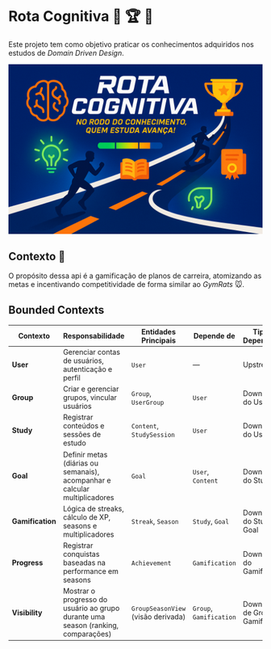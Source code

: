 
# Rota Cognitiva :brain: :trophy: :checkered_flag:
Este projeto tem como objetivo praticar os conhecimentos adquiridos nos estudos de *Domain Driven Design*. 

![Rota Cognitiva](extras/image.png)

## Contexto :memo:
O propósito dessa api é a gamificação de planos de carreira, atomizando as metas e incentivando competitividade de forma similar ao *GymRats* 🐭.

## Bounded Contexts

| **Contexto**     | **Responsabilidade**                                                              | **Entidades Principais**           | **Depende de**          | **Tipo de Dependência**            |
| ---------------- | --------------------------------------------------------------------------------- | ---------------------------------- | ----------------------- | ---------------------------------- |
| **User**         | Gerenciar contas de usuários, autenticação e perfil                               | `User`                             | —                       | Upstream                           |
| **Group**        | Criar e gerenciar grupos, vincular usuários                                       | `Group`, `UserGroup`               | `User`                  | Downstream do User                 |
| **Study**        | Registrar conteúdos e sessões de estudo                                           | `Content`, `StudySession`          | `User`                  | Downstream do User                 |
| **Goal**         | Definir metas (diárias ou semanais), acompanhar e calcular multiplicadores        | `Goal`                             | `User`, `Content`       | Downstream do Study                |
| **Gamification** | Lógica de streaks, cálculo de XP, seasons e multiplicadores                       | `Streak`, `Season`                 | `Study`, `Goal`         | Downstream do Study e Goal         |
| **Progress**     | Registrar conquistas baseadas na performance em seasons                           | `Achievement`                      | `Gamification`          | Downstream do Gamification         |
| **Visibility**   | Mostrar o progresso do usuário ao grupo durante uma season (ranking, comparações) | `GroupSeasonView` (visão derivada) | `Group`, `Gamification` | Downstream de Group e Gamification |


